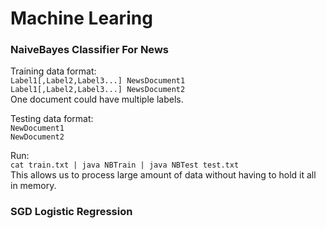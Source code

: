 # Machine Learing
### NaiveBayes Classifier For News

Training data format: <br/>
`Label1[,Label2,Label3...] NewsDocument1` <br/>
`Label1[,Label2,Label3...] NewsDocument2` <br/>
One document could have multiple labels.

Testing data format: <br/>
`NewDocument1` <br/>
`NewDocument2`

Run: <br/>
`cat train.txt | java NBTrain | java NBTest test.txt` <br/>
This allows us to process large amount of data without having to hold it all in memory.

### SGD Logistic Regression
